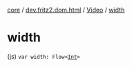 [core](../../index.md) / [dev.fritz2.dom.html](../index.md) / [Video](index.md) / [width](./width.md)

# width

(js) `var width: Flow<`[`Int`](https://kotlinlang.org/api/latest/jvm/stdlib/kotlin/-int/index.html)`>`